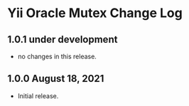 # Yii Oracle Mutex Change Log


## 1.0.1 under development

- no changes in this release.

## 1.0.0 August 18, 2021

- Initial release.